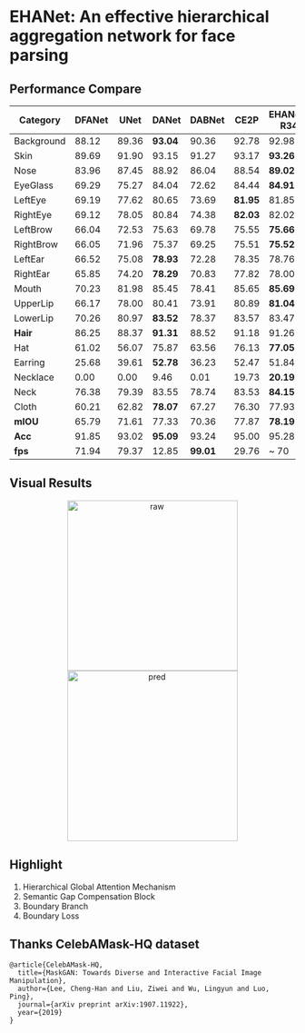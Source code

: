 # EHANet: An effective hierarchical aggregation network for face parsing

## Performance Compare
| Category   | DFANet | UNet  | DANet     | DABNet    | CE2P      | EHANet-R34 |
| ---------- | ------ | ----- | --------- | --------- | --------- | ---------------- |
| Background | 88.12  | 89.36 | **93.04** | 90.36     | 92.78     | 92.98            |
| Skin       | 89.69  | 91.90 | 93.15     | 91.27     | 93.17     | **93.26**        |
| Nose       | 83.96  | 87.45 | 88.92     | 86.04     | 88.54     | **89.02**        |
| EyeGlass   | 69.29  | 75.27 | 84.04     | 72.62     | 84.44     | **84.91**        |
| LeftEye    | 69.19  | 77.62 | 80.65     | 73.69     | **81.95** | 81.85            |
| RightEye   | 69.12  | 78.05 | 80.84     | 74.38     | **82.03** | 82.02            |
| LeftBrow   | 66.04  | 72.53 | 75.63     | 69.78     | 75.55     | **75.66**        |
| RightBrow  | 66.05  | 71.96 | 75.37     | 69.25     | 75.51     | **75.52**        |
| LeftEar    | 66.52  | 75.08 | **78.93** | 72.28     | 78.35     | 78.76            |
| RightEar   | 65.85  | 74.20 | **78.29** | 70.83     | 77.82     | 78.00            |
| Mouth      | 70.23  | 81.98 | 85.45     | 78.41     | 85.65     | **85.69**        |
| UpperLip   | 66.17  | 78.00 | 80.41     | 73.91     | 80.89     | **81.04**        |
| LowerLip   | 70.26  | 80.97 | **83.52** | 78.37     | 83.57     | 83.47            |
| **Hair**   | 86.25  | 88.37 | **91.31** | 88.52     | 91.18     | 91.26            |
| Hat        | 61.02  | 56.07 | 75.87     | 63.56     | 76.13     | **77.05**        |
| Earring    | 25.68  | 39.61 | **52.78** | 36.23     | 52.47     | 51.84            |
| Necklace   | 0.00   | 0.00  | 9.46      | 0.01      | 19.73     | **20.19**        |
| Neck       | 76.38  | 79.39 | 83.55     | 78.74     | 83.53     | **84.15**        |
| Cloth      | 60.21  | 62.82 | **78.07** | 67.27     | 76.30     | 77.93            |
| **mIOU**   | 65.79  | 71.61 | 77.33     | 70.36     | 77.87     | **78.19**        |
| **Acc**    | 91.85  | 93.02 | **95.09** | 93.24     | 95.00     | 95.28            |
| **fps**    | 71.94  | 79.37 | 12.85     | **99.01** | 29.76     | ~ 70             |


## Visual Results
<div><div align=center>
  <img src="https://github.com/JACKYLUO1991/FaceParsing/blob/master/deployment/result/images/228.jpg" width="300" height="300" alt="raw"/>
<img src="https://github.com/JACKYLUO1991/FaceParsing/blob/master/deployment/result/renders/2.png" width="300" height="300" alt="pred"/></div>

## Highlight
1. Hierarchical Global Attention Mechanism
2. Semantic Gap Compensation Block
3. Boundary Branch 
4. Boundary Loss

## Thanks CelebAMask-HQ dataset
```
@article{CelebAMask-HQ,
  title={MaskGAN: Towards Diverse and Interactive Facial Image Manipulation},
  author={Lee, Cheng-Han and Liu, Ziwei and Wu, Lingyun and Luo, Ping},
  journal={arXiv preprint arXiv:1907.11922},
  year={2019}
}
```
